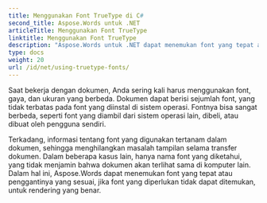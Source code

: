 ```yaml
---
title: Menggunakan Font TrueType di C#
second_title: Aspose.Words untuk .NET
articleTitle: Menggunakan Font TrueType
linktitle: Menggunakan Font TrueType
description: "Aspose.Words untuk .NET dapat menemukan font yang tepat atau penggantinya yang sesuai untuk rendering dokumen yang benar menggunakan C#. Hal ini memastikan bahwa perbedaan antara dokumen yang ditampilkan dan dokumen asli menjadi minimal ketika informasi tentang font tidak mencukupi."
type: docs
weight: 20
url: /id/net/using-truetype-fonts/
---
```


Saat bekerja dengan dokumen, Anda sering kali harus menggunakan font, gaya, dan ukuran yang berbeda. Dokumen dapat berisi sejumlah font, yang tidak terbatas pada font yang diinstal di sistem operasi. Fontnya bisa sangat berbeda, seperti font yang diambil dari sistem operasi lain, dibeli, atau dibuat oleh pengguna sendiri.

Terkadang, informasi tentang font yang digunakan tertanam dalam dokumen, sehingga menghilangkan masalah tampilan selama transfer dokumen. Dalam beberapa kasus lain, hanya nama font yang diketahui, yang tidak menjamin bahwa dokumen akan terlihat sama di komputer lain. Dalam hal ini, Aspose.Words dapat menemukan font yang tepat atau penggantinya yang sesuai, jika font yang diperlukan tidak dapat ditemukan, untuk rendering yang benar.
